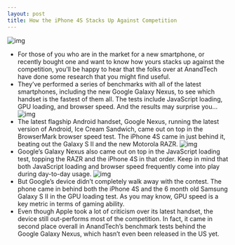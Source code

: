 ```yaml
---
layout: post
title: How the iPhone 4S Stacks Up Against Competition
---
```

![img](http://media.idownloadblog.com/wp-content/uploads/2011/05/iphone4s.png)
* For those of you who are in the market for a new smartphone, or recently bought one and want to know how yours stacks up against the competition, you’ll be happy to hear that the folks over at AnandTech have done some research that you might find useful.
* They’ve performed a series of benchmarks with all of the latest smartphones, including the new Google Galaxy Nexus, to see which handset is the fastest of them all. The tests include JavaScript loading, GPU loading, and browser speed. And the results may surprise you…
![img](http://media.idownloadblog.com/wp-content/uploads/2011/11/benchmark-test-1.jpg)
* The latest flagship Android handset, Google Nexus, running the latest version of Android, Ice Cream Sandwich, came out on top in the BrowserMark browser speed test. The iPhone 4S came in just behind it, beating out the Galaxy S II and the new Motorola RAZR.
![img](http://media.idownloadblog.com/wp-content/uploads/2011/11/benchmark-test-3-e1321739981215.png)
* Google’s Galaxy Nexus also came out on top in the JavaScript loading test, topping the RAZR and the iPhone 4S in that order. Keep in mind that both JavaScript loading and browser speed frequently come into play during day-to-day usage.
![img](http://media.idownloadblog.com/wp-content/uploads/2011/11/benchmark-test-2-e1321740058260.png)
* But Google’s device didn’t completely walk away with the contest. The phone came in behind both the iPhone 4S and the 6 month old Samsung Galaxy S II in the GPU loading test. As you may know, GPU speed is a key metric in terms of gaming ability.
* Even though Apple took a lot of criticism over its latest handset, the device still out-performs most of the competition. In fact, it came in second place overall in AnandTech’s benchmark tests behind the Google Galaxy Nexus, which hasn’t even been released in the US yet.

